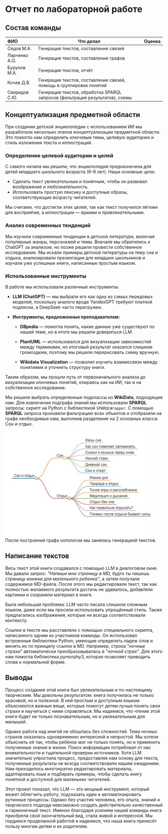 # Отчет по лабораторной работе

## Состав команды

| ФИО           | Что делал                                                                    | Оценка |
| :------------ | ---------------------------------------------------------------------------- | ------ |
| Седов М.А.    | Генерация текстов, составление связей                                        |        |
| Ларченко А.О. | Генерация текстов, составление графов                                        |        |
| Бурунов М.А.  | Генерация текстов, отчёт                                                     |        |
| Кочев Д.В.    | Генерация текстов, составление связей, помощь в группировке понятий          |        |
| Свиридов С.Ю. | Генерация текстов, обработка SPARQL запросов (фильтрация результатов), схемы |        |

## Концептуализация предметной области

При создании детской энциклопедии с использованием ИИ мы разработали несколько этапов концептуализации предметной области. Это помогло нам определить ключевые темы, целевую аудиторию и стиль изложения текста и иллюстраций.

### Определение целевой аудитории и целей

С самого начала мы решили, что энциклопедия предназначена для детей младшего школьного возраста (6–9 лет). Наши основные цели:

- Сделать текст увлекательным и понятным, чтобы он развивал воображение и любознательность.
- Использовать простую лексику и доступные образы, соответствующие возрасту читателей.

Мы считаем, что достигли этих целей, так как текст получился лёгким для восприятия, а иллюстрации — яркими и привлекательными.

### Анализ современных тенденций

Мы изучили современные тенденции в детской литературе, включая популярные жанры, персонажей и темы. Вначале мы обратились к ChatGPT за анализом, но позже решили провести собственное исследование. Мы искали примеры детской литературы на тему сна и отдыха, анализировали презентации для младших школьников и изучали уже успешные книги, написанные простым языком.

### Использованные инструменты

В работе мы использовали различные инструменты:

- **LLM (ChatGPT)** — мы выбрали его как одну из самых передовых моделей, поскольку аналоги вроде YandexGPT требуют платной подписки, а DeepSeek часто перегружен.
    
- **Инструменты, предложенные преподавателем:**
    
    - **DBpedia** — помогла понять, какие данные уже существуют по нашей теме, но в итоге мы решили довериться LLM.
        
    - **PlantUML** — использовался для визуализации зависимостей между терминами, но итоговый результат оказался слишком громоздким, поэтому мы решили перерисовать схему вручную.
        
    - **Wikidata Visualization** — позволил изучить взаимосвязи между понятиями и уточнить структуру книги.

Таким образом, мы прошли путь от первоначального анализа до визуализации ключевых понятий, опираясь как на ИИ, так и на собственное исследование.

Мы решили выбрать определенные подклассы из **WikiData**, подходящие нам. Для извлечения подграфа знаний мы использовали **SPARQL** запросы: скрипт на Python с библиотекой `SPARQLWrapper`. С помощью **SPARQL** запроса произвели фильтрацию всех объектов и отобразили на графе необходимые нам, выполнив разделение на 2 основных класса: Сон и отдых.

![Онтология](graph.jpg)
После построения графа онтологии мы занялись генерацией текстов.

## Написание текстов

Весь текст этой книги создавался с помощью LLM в диалоговом окне. Мы давали запрос: *"Напиши мне страницу в MD, будто ты пишешь страницу книжки для маленького ребенка"*, а затем получали содержимое MD-файла. После этого мы редактировали текст, так как полностью желаемого результата достичь не удавалось, добавляли картинки и сохраняли материал в книге.

Была небольшая проблема: LLM часто писала слишком сложным языком, даже если мы просили использовать упрощённый стиль. Также предлагались изображения, которые не всегда соответствовали контексту.

Ссылки в тексте мы расставляли с помощью специального скрипта, написанного одним из участников команды. Он использовал встроенные библиотеки Python, умеющие определять падеж слов и менять их по принципу ссылок в MD. Например, строка "*ночные страхи*" автоматически преобразовывалась в "*ночной страх*". Для этого нам помогла библиотека pymorphy3, которая позволяет приводить слова к нормальной форме.

## Выводы

Процесс создания этой книги был увлекательным и по-настоящему творческим. Мы довольны результатом: книга получилась не только красивой, но и полезной. В ней простым и доступным языком объясняются важные вещи, которые помогут детям лучше понять свои страхи и научиться с ними справляться. Мы надеемся, что чтение этой книги будет не только познавательным, но и увлекательным для малышей.

Однако работа над книгой не обошлась без сложностей. Тема ночных страхов оказалась одновременно интересной и непростой. Мы хотели объяснить её так, чтобы ребёнок мог не только понять, но и применить полученные знания в жизни. Поиск информации потребовал от нас внимательности и тщательной проверки источников. Хотя LLM значительно упростила процесс, предоставляя нам основу для текста, полученные результаты не всегда соответствовали нашим ожиданиям. Нам приходилось многократно редактировать материалы, адаптировать язык и подбирать примеры, чтобы сделать книгу понятной и доступной для маленьких читателей.

Этот проект показал, что LLM — это мощный инструмент, который может облегчить работу, подсказать идеи и автоматизировать рутинные процессы. Однако без участия человека, его опыта, знаний и творческого подхода невозможно создать действительно качественный и гармоничный текст. Именно благодаря усилиям нашей команды книга приобрела свой окончательный вид, стала живой и интересной. Мы гордимся проделанной работой и надеемся, что наша книга принесёт пользу многим детям и их родителям.